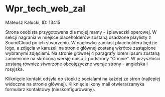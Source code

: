 # Wpr_tech_web_zal

Mateusz Kałucki,
ID: 13415

Strona osobista przygotowana dla mojej mamy - śpiewaczki operowej. W sekcji nagrania w miejsce placeholderów zostaną osadzone playlisty z SoundCloud po ich stworzeniu. W nagłówku zamiast placeholdera będzie logo, a zdjęcia w karuzeli na stronie głównej zostaną wkrótce zastąpione wybranymi zdjęciami. Na stronie głównej 4 paragrafy lorem ipsum zostaną zamienione na skróconą wersję opisu z podstrony "O mnie". W przyszłości zostaną również stworzone obcojęzyczne wersje strony - angielska i rosyjska.

Kliknięcie kontakt odsyła do stopki z socialami na każdej ze stron (najlepiej widoczne na stronie głównej).
Kliknięcie ikony mail otwiera/zamyka formularz kontaktowy (nieskonfigurowany).
